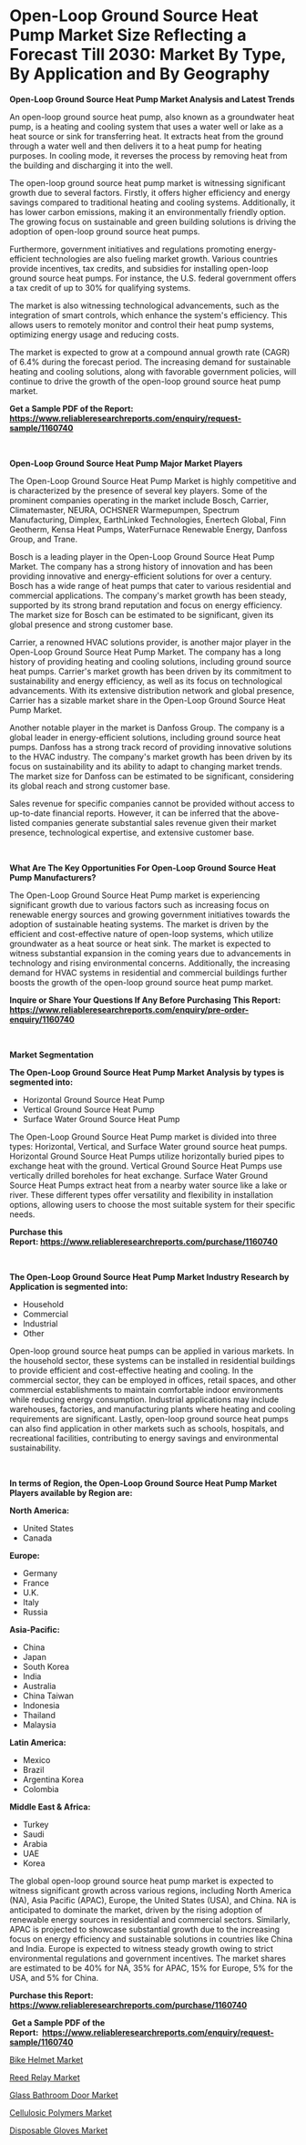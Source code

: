 <p><h1>Open-Loop Ground Source Heat Pump Market Size Reflecting a Forecast Till 2030: Market By Type, By Application and By Geography</h1></p><p><strong>Open-Loop Ground Source Heat Pump Market Analysis and Latest Trends</strong></p>
<p><p>An open-loop ground source heat pump, also known as a groundwater heat pump, is a heating and cooling system that uses a water well or lake as a heat source or sink for transferring heat. It extracts heat from the ground through a water well and then delivers it to a heat pump for heating purposes. In cooling mode, it reverses the process by removing heat from the building and discharging it into the well.</p><p>The open-loop ground source heat pump market is witnessing significant growth due to several factors. Firstly, it offers higher efficiency and energy savings compared to traditional heating and cooling systems. Additionally, it has lower carbon emissions, making it an environmentally friendly option. The growing focus on sustainable and green building solutions is driving the adoption of open-loop ground source heat pumps.</p><p>Furthermore, government initiatives and regulations promoting energy-efficient technologies are also fueling market growth. Various countries provide incentives, tax credits, and subsidies for installing open-loop ground source heat pumps. For instance, the U.S. federal government offers a tax credit of up to 30% for qualifying systems.</p><p>The market is also witnessing technological advancements, such as the integration of smart controls, which enhance the system's efficiency. This allows users to remotely monitor and control their heat pump systems, optimizing energy usage and reducing costs.</p><p>The market is expected to grow at a compound annual growth rate (CAGR) of 6.4% during the forecast period. The increasing demand for sustainable heating and cooling solutions, along with favorable government policies, will continue to drive the growth of the open-loop ground source heat pump market.</p></p>
<p><strong>Get a Sample PDF of the Report:&nbsp; <a href="https://www.reliableresearchreports.com/enquiry/request-sample/1160740">https://www.reliableresearchreports.com/enquiry/request-sample/1160740</a></strong></p>
<p>&nbsp;</p>
<p><strong>Open-Loop Ground Source Heat Pump Major Market Players</strong></p>
<p><p>The Open-Loop Ground Source Heat Pump Market is highly competitive and is characterized by the presence of several key players. Some of the prominent companies operating in the market include Bosch, Carrier, Climatemaster, NEURA, OCHSNER Warmepumpen, Spectrum Manufacturing, Dimplex, EarthLinked Technologies, Enertech Global, Finn Geotherm, Kensa Heat Pumps, WaterFurnace Renewable Energy, Danfoss Group, and Trane.</p><p>Bosch is a leading player in the Open-Loop Ground Source Heat Pump Market. The company has a strong history of innovation and has been providing innovative and energy-efficient solutions for over a century. Bosch has a wide range of heat pumps that cater to various residential and commercial applications. The company's market growth has been steady, supported by its strong brand reputation and focus on energy efficiency. The market size for Bosch can be estimated to be significant, given its global presence and strong customer base.</p><p>Carrier, a renowned HVAC solutions provider, is another major player in the Open-Loop Ground Source Heat Pump Market. The company has a long history of providing heating and cooling solutions, including ground source heat pumps. Carrier's market growth has been driven by its commitment to sustainability and energy efficiency, as well as its focus on technological advancements. With its extensive distribution network and global presence, Carrier has a sizable market share in the Open-Loop Ground Source Heat Pump Market.</p><p>Another notable player in the market is Danfoss Group. The company is a global leader in energy-efficient solutions, including ground source heat pumps. Danfoss has a strong track record of providing innovative solutions to the HVAC industry. The company's market growth has been driven by its focus on sustainability and its ability to adapt to changing market trends. The market size for Danfoss can be estimated to be significant, considering its global reach and strong customer base.</p><p>Sales revenue for specific companies cannot be provided without access to up-to-date financial reports. However, it can be inferred that the above-listed companies generate substantial sales revenue given their market presence, technological expertise, and extensive customer base.</p></p>
<p>&nbsp;</p>
<p><strong>What Are The Key Opportunities For Open-Loop Ground Source Heat Pump Manufacturers?</strong></p>
<p><p>The Open-Loop Ground Source Heat Pump market is experiencing significant growth due to various factors such as increasing focus on renewable energy sources and growing government initiatives towards the adoption of sustainable heating systems. The market is driven by the efficient and cost-effective nature of open-loop systems, which utilize groundwater as a heat source or heat sink. The market is expected to witness substantial expansion in the coming years due to advancements in technology and rising environmental concerns. Additionally, the increasing demand for HVAC systems in residential and commercial buildings further boosts the growth of the open-loop ground source heat pump market.</p></p>
<p><strong>Inquire or Share Your Questions If Any Before Purchasing This Report: <a href="https://www.reliableresearchreports.com/enquiry/pre-order-enquiry/1160740">https://www.reliableresearchreports.com/enquiry/pre-order-enquiry/1160740</a></strong></p>
<p>&nbsp;</p>
<p><strong>Market Segmentation</strong></p>
<p><strong>The Open-Loop Ground Source Heat Pump Market Analysis by types is segmented into:</strong></p>
<p><ul><li>Horizontal Ground Source Heat Pump</li><li>Vertical Ground Source Heat Pump</li><li>Surface Water Ground Source Heat Pump</li></ul></p>
<p><p>The Open-Loop Ground Source Heat Pump market is divided into three types: Horizontal, Vertical, and Surface Water ground source heat pumps. Horizontal Ground Source Heat Pumps utilize horizontally buried pipes to exchange heat with the ground. Vertical Ground Source Heat Pumps use vertically drilled boreholes for heat exchange. Surface Water Ground Source Heat Pumps extract heat from a nearby water source like a lake or river. These different types offer versatility and flexibility in installation options, allowing users to choose the most suitable system for their specific needs.</p></p>
<p><strong>Purchase this Report:&nbsp;<a href="https://www.reliableresearchreports.com/purchase/1160740">https://www.reliableresearchreports.com/purchase/1160740</a></strong></p>
<p>&nbsp;</p>
<p><strong>The Open-Loop Ground Source Heat Pump Market Industry Research by Application is segmented into:</strong></p>
<p><ul><li>Household</li><li>Commercial</li><li>Industrial</li><li>Other</li></ul></p>
<p><p>Open-loop ground source heat pumps can be applied in various markets. In the household sector, these systems can be installed in residential buildings to provide efficient and cost-effective heating and cooling. In the commercial sector, they can be employed in offices, retail spaces, and other commercial establishments to maintain comfortable indoor environments while reducing energy consumption. Industrial applications may include warehouses, factories, and manufacturing plants where heating and cooling requirements are significant. Lastly, open-loop ground source heat pumps can also find application in other markets such as schools, hospitals, and recreational facilities, contributing to energy savings and environmental sustainability.</p></p>
<p>&nbsp;</p>
<p><strong>In terms of Region, the Open-Loop Ground Source Heat Pump Market Players available by Region are:</strong></p>
<p>
    <p> <strong> North America: </strong>
        <ul>
            <li>United States</li>
            <li>Canada</li>
        </ul>
        </p> 
    <p> <strong> Europe: </strong>
        <ul>
            <li>Germany</li>
            <li>France</li>
            <li>U.K.</li>
            <li>Italy</li>
            <li>Russia</li>
        </ul>
        </p> 
    <p> <strong> Asia-Pacific: </strong>
        <ul>
            <li>China</li>
            <li>Japan</li>
            <li>South Korea</li>
            <li>India</li>
            <li>Australia</li>
            <li>China Taiwan</li>
            <li>Indonesia</li>
            <li>Thailand</li>
            <li>Malaysia</li>
        </ul>
        </p> 
    <p> <strong> Latin America: </strong>
        <ul>
            <li>Mexico</li>
            <li>Brazil</li>
            <li>Argentina Korea</li>
            <li>Colombia</li>
        </ul>
        </p> 
    <p> <strong> Middle East & Africa: </strong>
        <ul>
            <li>Turkey</li>
            <li>Saudi</li>
            <li>Arabia</li>
            <li>UAE</li>
            <li>Korea</li>
        </ul>
    </p>
    </p>
<p><p>The global open-loop ground source heat pump market is expected to witness significant growth across various regions, including North America (NA), Asia Pacific (APAC), Europe, the United States (USA), and China. NA is anticipated to dominate the market, driven by the rising adoption of renewable energy sources in residential and commercial sectors. Similarly, APAC is projected to showcase substantial growth due to the increasing focus on energy efficiency and sustainable solutions in countries like China and India. Europe is expected to witness steady growth owing to strict environmental regulations and government incentives. The market shares are estimated to be 40% for NA, 35% for APAC, 15% for Europe, 5% for the USA, and 5% for China.</p></p>
<p><strong>Purchase this Report: <a href="https://www.reliableresearchreports.com/purchase/1160740">https://www.reliableresearchreports.com/purchase/1160740</a></strong></p>
<p>&nbsp;<strong>Get a Sample PDF of the Report:&nbsp;&nbsp;<a href="https://www.reliableresearchreports.com/enquiry/request-sample/1160740">https://www.reliableresearchreports.com/enquiry/request-sample/1160740</a></strong></p>
<p><strong></strong></p>
<p><p><a href="https://www.linkedin.com/pulse/decoding-bike-helmet-market-deep-dive-latest-trends-segmentation-ut4ie/">Bike Helmet Market</a></p><p><a href="https://www.linkedin.com/pulse/reed-relay-market-research-report-unlocks-analysis-financial-wdyie/">Reed Relay Market</a></p><p><a href="https://medium.com/@stand.tough.park/glass-bathroom-door-market-size-growth-forecast-2023-2030-3636aad8e9fb">Glass Bathroom Door Market</a></p><p><a href="https://medium.com/@loriwatson1948/cellulosic-polymers-market-size-growth-forecast-2023-2030-8fcdaf50693c">Cellulosic Polymers Market</a></p><p><a href="https://www.linkedin.com/pulse/disposable-gloves-market-size-growth-forecast-from-2023-5o5de/">Disposable Gloves Market</a></p></p>